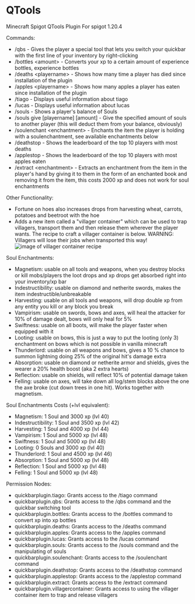 # QTools
Minecraft Spigot QTools Plugin
For spigot 1.20.4

Commands:
- /qbs - Gives the player a special tool that lets you switch your quickbar with the first line of your inventory by right-clicking
- /bottles \<amount\> - Converts your xp to a certain amount of experience bottles, experience bottles
- /deaths \<playername\> - Shows how many time a player has died since installation of the plugin
- /apples \<playername\> - Shows how many apples a player has eaten since installation of the plugin
- /tiago - Displays useful information about tiago
- /lucas - Displays useful information about lucas
- /souls - Shows a player's balance of Souls
- /souls give \[playername\] \[amount\] - Give the specified amount of souls to another player (this will deduct them from your balance, obviously)
- /soulenchant \<enchantment\> - Enchants the item the player is holding with a soulenchantment, see available enchantments below
- /deathstop - Shows the leaderboard of the top 10 players with most deaths
- /applestop - Shows the leaderboard of the top 10 players with most apples eaten
- /extract \<enchantment\> - Extracts an enchantment from the item in the player's hand by giving it to them in the form of an enchanted book and removing it from the item, this costs 2000 xp and does not work for soul enchantments

Other Functionality:
- Fortune on hoes also increases drops from harvesting wheat, carrots, potatoes and beetroot with the hoe
- Adds a new item called a "villager container" which can be used to trap villagers, transport them and then release them wherever the player wants. The recipe to craft a villager container is below. WARNING: Villagers will lose their jobs when transported this way!
![image of villager container recipe](https://github.com/agrendath/QTools/images/villager_container_recipe.png)

Soul Enchantments:
- Magnetism: usable on all tools and weapons, when you destroy blocks or kill mobs/players the loot drops and xp drops get absorbed right into your inventory/xp bar
- Indestructibility: usable on diamond and netherite swords, makes the item indestructible/unbreakable
- Harvesting: usable on all tools and weapons, will drop double xp from any entity you kill or any block you break
- Vampirism: usable on swords, bows and axes, will heal the attacker for 10% of damage dealt, bows will only heal for 5%
- Swiftness: usable on all boots, will make the player faster when equipped with it
- Looting: usable on bows, this is just a way to put the looting (only 3) enchantment on bows which is not possible in vanilla minecraft
- Thunderlord: usable on all weapons and bows, gives a 10 % chance to summon lightning doing 25% of the original hit's damage extra
- Absorption: usable on diamond or netherite armor and shields, gives the wearer a 20% health boost (aka 2 extra hearts)
- Reflection: usable on shields, will reflect 10% of potential damage taken
- Felling: usable on axes, will take down all log/stem blocks above the one the axe broke (cut down trees in one hit). Works together with magnetism.

Soul Enchantments Costs (+lvl equivalent):
- Magnetism: 1 Soul and 3000 xp (lvl 40)
- Indestructibility: 1 Soul and 3500 xp (lvl 42)
- Harvesting: 1 Soul and 4000 xp (lvl 44)
- Vampirism: 1 Soul and 5000 xp (lvl 48)
- Swiftness: 1 Soul and 5000 xp (lvl 48)
- Looting: 0 Souls and 3000 xp (lvl 40)
- Thunderlord: 1 Soul and 4500 xp (lvl 46)
- Absorption: 1 Soul and 5000 xp (lvl 48)
- Reflection: 1 Soul and 5000 xp (lvl 48)
- Felling: 1 Soul and 5000 xp (lvl 48)

Permission Nodes:
- quickbarplugin.tiago: Grants access to the /tiago command
- quickbarplugin.qbs: Grants access to the /qbs command and the quickbar switching tool
- quickbarplugin.bottles: Grants access to the /bottles command to convert xp into xp bottles
- quickbarplugin.deaths: Grants access to the /deaths command
- quickbarplugin.apples: Grants access to the /apples command
- quickbarplugin.lucas: Grants access to the /lucas command
- quickbarplugin.souls: Grants access to the /souls command and the manipulating of souls
- quickbarplugin.soulenchant: Grants access to the /soulenchant command
- quickbarplugin.deathstop: Grants access to the /deathstop command
- quickbarplugin.applestop: Grants access to the /applestop command
- quickbarplugin.extract: Grants access to the /extract command
- quickbarplugin.villagercontainer: Grants access to using the villager container item to trap and release villagers
